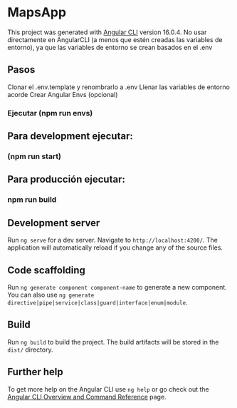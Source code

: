 # MapsApp

This project was generated with [Angular CLI](https://github.com/angular/angular-cli) version 16.0.4.
No usar directamente en AngularCLI (a menos que estén creadas las variables de entorno), ya que las variables de entorno se crean basados en el .env
## Pasos
Clonar el .env.template y renombrarlo a .env
Llenar las variables de entorno acorde
Crear Angular Envs (opcional)

### Ejecutar (npm run envs)

## Para development ejecutar:
### (npm run start)

## Para producción ejecutar:
### npm run build

## Development server


Run `ng serve` for a dev server. Navigate to `http://localhost:4200/`. The application will automatically reload if you change any of the source files.

## Code scaffolding

Run `ng generate component component-name` to generate a new component. You can also use `ng generate directive|pipe|service|class|guard|interface|enum|module`.

## Build

Run `ng build` to build the project. The build artifacts will be stored in the `dist/` directory.



## Further help

To get more help on the Angular CLI use `ng help` or go check out the [Angular CLI Overview and Command Reference](https://angular.io/cli) page.
